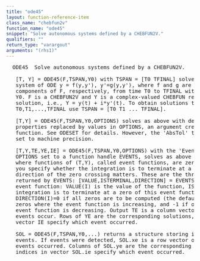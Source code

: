 ```yaml
---
title: "ode45"
layout: function-reference-item
class_name: "chebfun2v"
function_name: "ode45"
snippet: "Solve autonomous systems defined by a CHEBFUN2V."
qualifiers: ""
return_type: "varargout"
arguments: "(rhs1)"
---
```


<pre class="help-text">  ODE45  Solve autonomous systems defined by a CHEBFUN2V.
 
   [T, Y] = ODE45(F,TSPAN,Y0) with TSPAN = [T0 TFINAL] solves the autonomous
   system of ODE y = f(y,y'), y'=g(y,y'), where f and g are the first and second
   components of F, respectively, from time T0 to TFINAL with initial conditions
   Y0. F is a CHEBFUN2V and Y is a complex-valued CHEBFUN representing the
   solution, i.e., Y = y(t) + i*y'(t). To obtain solutions that interpolate at
   T0,T1,...,TFINAL use TSPAN = [T0 T1 ... TFINAL].
 
   [T,Y] = ODE45(F,TSPAN,Y0,OPTIONS) solves as above with default integration
   properties replaced by values in OPTIONS, an argument created with the ODESET
   function. See ODESET for details. However, the 'AbsTol' tolerance is always
   set to machine precision.
 
   [T,Y,TE,YE,IE] = ODE45(F,TSPAN,Y0,OPTIONS) with the 'Events' property in
   OPTIONS set to a function handle EVENTS, solves as above while also finding
   where functions of (T,Y), called event functions, are zero. For each function
   you specify whether the integration is to terminate at a zero and whether the
   direction of the zero crossing matters. These are the three column vectors
   returned by EVENTS: [VALUE,ISTERMINAL,DIRECTION] = EVENTS(T,Y). For the I-th
   event function: VALUE(I) is the value of the function, ISTERMINAL(I)=1 if the
   integration is to terminate at a zero of this event function and 0 otherwise.
   DIRECTION(I)=0 if all zeros are to be computed (the default), +1 if only
   zeros where the event function is increasing, and -1 if only zeros where the
   event function is decreasing. Output TE is a column vector of times at which
   events occur. Rows of YE are the corresponding solutions, and indices in
   vector IE specify which event occurred.
 
   SOL = ODE45(F,TSPAN,Y0,...) returns a structure storing information about
   events. If events were detected, SOL.xe is a row vector of points at which
   events occurred. Columns of SOL.ye are the corresponding solutions, and
   indices in vector SOL.ie specify which event occurred.
</pre>